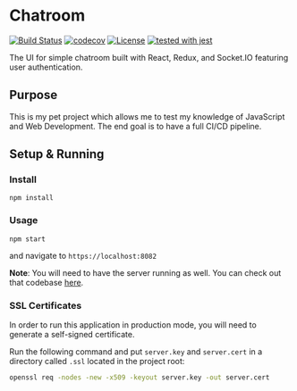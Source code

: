 # Chatroom

[![Build Status](https://travis-ci.com/justinzelinsky/chatroom-ui.svg?branch=master)](https://travis-ci.com/justinzelinsky/chatroom-ui)
[![codecov](https://codecov.io/gh/justinzelinsky/chatroom-ui/branch/master/graph/badge.svg)](https://codecov.io/gh/justinzelinsky/chatroom-ui)
[![License](https://img.shields.io/badge/license-MIT-blue.svg?style=flat-square)](LICENSE)
[![tested with jest](https://img.shields.io/badge/tested_with-jest-99424f.svg)](https://github.com/facebook/jest)

The UI for simple chatroom built with React, Redux, and Socket.IO featuring user authentication.

## Purpose

This is my pet project which allows me to test my knowledge of JavaScript and Web Development. The end goal is to have a full CI/CD pipeline.

## Setup & Running

### Install

`npm install`

### Usage

`npm start`

and navigate to `https://localhost:8082`

**Note**: You will need to have the server running as well. You can check out that codebase [here](https://github.com/justinzelinsky/chatroom-server).

### SSL Certificates

In order to run this application in production mode, you will need to generate a self-signed certificate.

Run the following command and put `server.key` and `server.cert` in a directory called `.ssl` located in the project root:

```bash
openssl req -nodes -new -x509 -keyout server.key -out server.cert
```
